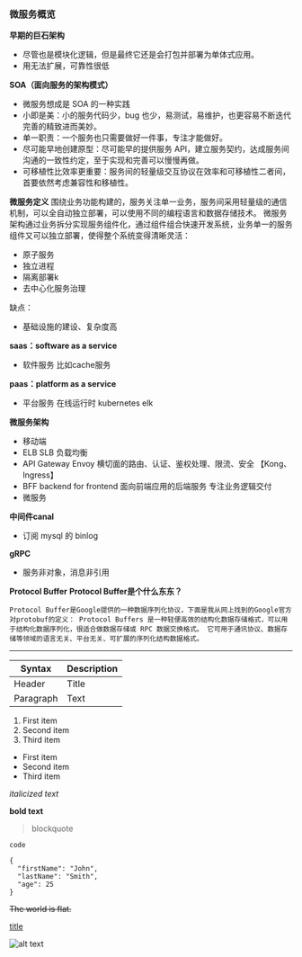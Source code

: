 ### 微服务概览

**早期的巨石架构**
- 尽管也是模块化逻辑，但是最终它还是会打包并部署为单体式应用。
- 用无法扩展，可靠性很低

**SOA（面向服务的架构模式）**
- 微服务想成是 SOA 的一种实践
- 小即是美：小的服务代码少，bug 也少，易测试，易维护，也更容易不断迭代完善的精致进而美妙。
- 单一职责：一个服务也只需要做好一件事，专注才能做好。
- 尽可能早地创建原型：尽可能早的提供服务 API，建立服务契约，达成服务间沟通的一致性约定，至于实现和完善可以慢慢再做。
- 可移植性比效率更重要：服务间的轻量级交互协议在效率和可移植性二者间，首要依然考虑兼容性和移植性。

**微服务定义**
围绕业务功能构建的，服务关注单一业务，服务间采用轻量级的通信机制，可以全自动独立部署，可以使用不同的编程语言和数据存储技术。
微服务架构通过业务拆分实现服务组件化，通过组件组合快速开发系统，业务单一的服务组件又可以独立部署，使得整个系统变得清晰灵活：
- 原子服务
- 独立进程
- 隔离部署k
- 去中心化服务治理

缺点：
- 基础设施的建设、复杂度高

**saas：software as a service**
- 软件服务 比如cache服务

**paas：platform as a service**
- 平台服务 在线运行时 kubernetes elk

**微服务架构**
- 移动端
- ELB SLB 负载均衡
- API Gateway Envoy 横切面的路由、认证、鉴权处理、限流、安全 【Kong、Ingress】
- BFF backend for frontend 面向前端应用的后端服务 专注业务逻辑交付
- 微服务

**中间件canal**
- 订阅 mysql 的 binlog

**gRPC**
- 服务非对象，消息非引用

**Protocol Buffer**
**Protocol Buffer是个什么东东？**

`Protocol Buffer是Google提供的一种数据序列化协议，下面是我从网上找到的Google官方对protobuf的定义：
Protocol Buffers 是一种轻便高效的结构化数据存储格式，可以用于结构化数据序列化，很适合做数据存储或 RPC 数据交换格式。
它可用于通讯协议、数据存储等领域的语言无关、平台无关、可扩展的序列化结构数据格式。`





---

| Syntax      | Description |
| ----------- | ----------- |
| Header      | Title       |
| Paragraph   | Text        |

1. First item
2. Second item
3. Third item

- First item
- Second item
- Third item

*italicized text*

**bold text**

> blockquote

`code`

```
{
  "firstName": "John",
  "lastName": "Smith",
  "age": 25
}
```

~~The world is flat.~~

[title](https://www.example.com)

![alt text](image.jpg)